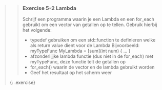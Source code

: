 >> ### Exercise 5-2 Lambda
>>
>> Schrijf een programma waarin je een Lambda en een for_each gebruikt om een vector van getallen op te tellen.
>> Gebruik hierbij het volgende: 
>> * typedef gebruiken om een std::function te definieren welke als return value dient voor de Lambda
>>   Bijvoorbeeld: myTypeFunc MyLambda = [sum](int num) { ... }
>> * afzonderlijjke lambda functie (dus niet in de for_each) met myTypeFunc, deze functie telt de getallen op 
>> * for_each() waarin de vector en de lambda gebruikt worden
>> * Geef het resultaat op het scherm weer
>>
>{: .exercise}